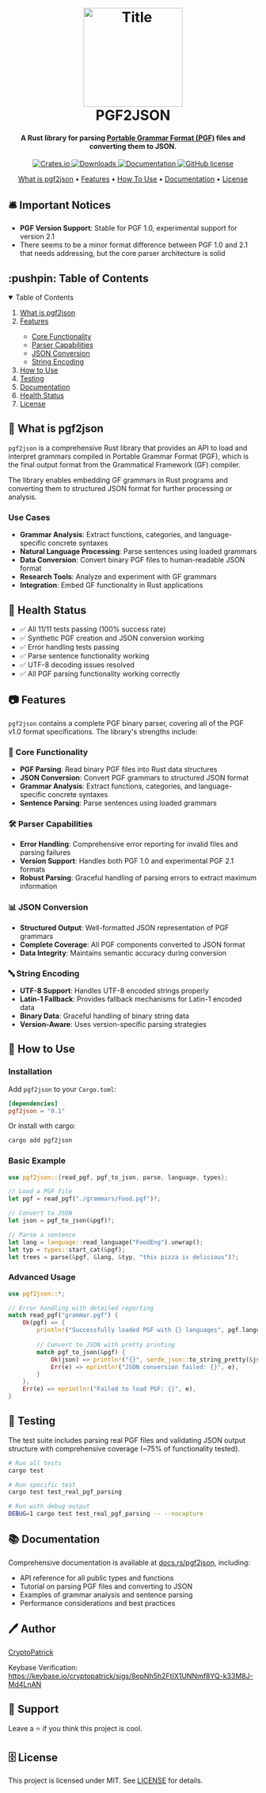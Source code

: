 <h1 align="center">
  <br>
    <img 
      src="https://github.com/cryptopatrick/factory/blob/master/img/100days/pgf2json.png" 
      alt="Title" 
      width="200"
    />
  <br>
  PGF2JSON
  <br>
</h1>

<h4 align="center">
  A Rust library for parsing <a href="https://www.grammaticalframework.org/" target="_blank">Portable Grammar Format (PGF)</a> files and converting them to JSON.
</h4>

<p align="center">
  <a href="https://crates.io/crates/pgf2json" target="_blank">
    <img src="https://img.shields.io/crates/v/pgf2json" alt="Crates.io"/>
  </a>
  <a href="https://crates.io/crates/pgf2json" target="_blank">
    <img src="https://img.shields.io/crates/d/pgf2json" alt="Downloads"/>
  </a>
  <a href="https://docs.rs/pgf2json" target="_blank">
    <img src="https://docs.rs/pgf2json/badge.svg" alt="Documentation"/>
  </a>
  <a href="LICENSE" target="_blank">
    <img src="https://img.shields.io/github/license/sulu/sulu.svg" alt="GitHub license"/>
  </a>
</p>

<p align="center">
  <a href="#-what-is-pgf2json">What is pgf2json</a> •
  <a href="#-features">Features</a> •
  <a href="#-how-to-use">How To Use</a> •
  <a href="#-documentation">Documentation</a> •
  <a href="#-license">License</a>
</p>

## 🛎 Important Notices
* **PGF Version Support**: Stable for PGF 1.0, experimental support for version 2.1
* There seems to be a minor format difference between PGF 1.0 and 2.1 that needs addressing, but the core parser architecture is solid

<!-- TABLE OF CONTENTS -->
<h2 id="table-of-contents"> :pushpin: Table of Contents</h2>

<details open="open">
  <summary>Table of Contents</summary>
  <ol>
    <li><a href="#-what-is-pgf2json">What is pgf2json</a></li>
    <li><a href="#-features">Features</a></li>
      <ul>
        <li><a href="#-core-functionality">Core Functionality</a></li>
        <li><a href="#-parser-capabilities">Parser Capabilities</a></li>
        <li><a href="#-json-conversion">JSON Conversion</a></li>
        <li><a href="#-string-encoding">String Encoding</a></li>
      </ul>
    <li><a href="#-how-to-use">How to Use</a></li>
    <li><a href="#-testing">Testing</a></li>
    <li><a href="#-documentation">Documentation</a></li>
    <li><a href="#-health-status">Health Status</a></li>
    <li><a href="#-license">License</a></li>
  </ol>
</details>

## 🤔 What is pgf2json

`pgf2json` is a comprehensive Rust library that provides an API to load and interpret grammars compiled in Portable Grammar Format (PGF), which is the final output format from the Grammatical Framework (GF) compiler. 

The library enables embedding GF grammars in Rust programs and converting them to structured JSON format for further processing or analysis.

### Use Cases

- **Grammar Analysis**: Extract functions, categories, and language-specific concrete syntaxes
- **Natural Language Processing**: Parse sentences using loaded grammars  
- **Data Conversion**: Convert binary PGF files to human-readable JSON format
- **Research Tools**: Analyze and experiment with GF grammars
- **Integration**: Embed GF functionality in Rust applications

## 🔋 Health Status
- ✅ All 11/11 tests passing (100% success rate)
- ✅ Synthetic PGF creation and JSON conversion working
- ✅ Error handling tests passing
- ✅ Parse sentence functionality working
- ✅ UTF-8 decoding issues resolved
- ✅ All PGF parsing functionality working correctly

## 📷 Features

`pgf2json` contains a complete PGF binary parser, covering all of the PGF v1.0 format specifications. The library's strengths include:

### 🔧 Core Functionality
- **PGF Parsing**: Read binary PGF files into Rust data structures
- **JSON Conversion**: Convert PGF grammars to structured JSON format
- **Grammar Analysis**: Extract functions, categories, and language-specific concrete syntaxes
- **Sentence Parsing**: Parse sentences using loaded grammars

### 🛠 Parser Capabilities
- **Error Handling**: Comprehensive error reporting for invalid files and parsing failures
- **Version Support**: Handles both PGF 1.0 and experimental PGF 2.1 formats
- **Robust Parsing**: Graceful handling of parsing errors to extract maximum information

### 📊 JSON Conversion
- **Structured Output**: Well-formatted JSON representation of PGF grammars
- **Complete Coverage**: All PGF components converted to JSON format
- **Data Integrity**: Maintains semantic accuracy during conversion

### 🔤 String Encoding
- **UTF-8 Support**: Handles UTF-8 encoded strings properly
- **Latin-1 Fallback**: Provides fallback mechanisms for Latin-1 encoded data
- **Binary Data**: Graceful handling of binary string data
- **Version-Aware**: Uses version-specific parsing strategies

## 🚙 How to Use

### Installation

Add `pgf2json` to your `Cargo.toml`:

```toml
[dependencies]
pgf2json = "0.1"
```

Or install with cargo:

```bash
cargo add pgf2json
```

### Basic Example

```rust
use pgf2json::{read_pgf, pgf_to_json, parse, language, types};

// Load a PGF file
let pgf = read_pgf("./grammars/Food.pgf")?;

// Convert to JSON
let json = pgf_to_json(&pgf)?;

// Parse a sentence
let lang = language::read_language("FoodEng").unwrap();
let typ = types::start_cat(&pgf);
let trees = parse(&pgf, &lang, &typ, "this pizza is delicious")?;
```

### Advanced Usage

```rust
use pgf2json::*;

// Error handling with detailed reporting
match read_pgf("grammar.pgf") {
    Ok(pgf) => {
        println!("Successfully loaded PGF with {} languages", pgf.languages.len());
        
        // Convert to JSON with pretty printing
        match pgf_to_json(&pgf) {
            Ok(json) => println!("{}", serde_json::to_string_pretty(&json)?),
            Err(e) => eprintln!("JSON conversion failed: {}", e),
        }
    },
    Err(e) => eprintln!("Failed to load PGF: {}", e),
}
```

## 🧪 Testing

The test suite includes parsing real PGF files and validating JSON output structure with comprehensive coverage (~75% of functionality tested).

```bash
# Run all tests
cargo test

# Run specific test
cargo test test_real_pgf_parsing

# Run with debug output
DEBUG=1 cargo test test_real_pgf_parsing -- --nocapture
```
## 📚 Documentation

Comprehensive documentation is available at [docs.rs/pgf2json](https://docs.rs/pgf2json), including:
- API reference for all public types and functions
- Tutorial on parsing PGF files and converting to JSON
- Examples of grammar analysis and sentence parsing
- Performance considerations and best practices

## 🖊 Author

<a href="https://x.com/cryptopatrick">CryptoPatrick</a>  

Keybase Verification:  
https://keybase.io/cryptopatrick/sigs/8epNh5h2FtIX1UNNmf8YQ-k33M8J-Md4LnAN

## 🐣 Support
Leave a ⭐ if you think this project is cool.  

## 🗄 License

This project is licensed under MIT. See [LICENSE](LICENSE) for details.
